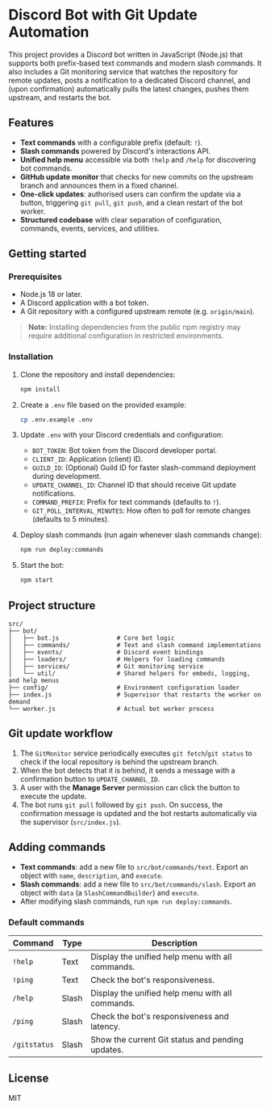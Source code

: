 # Discord Bot with Git Update Automation

This project provides a Discord bot written in JavaScript (Node.js) that supports both prefix-based text commands and modern slash commands. It also includes a Git monitoring service that watches the repository for remote updates, posts a notification to a dedicated Discord channel, and (upon confirmation) automatically pulls the latest changes, pushes them upstream, and restarts the bot.

## Features

- **Text commands** with a configurable prefix (default: `!`).
- **Slash commands** powered by Discord's interactions API.
- **Unified help menu** accessible via both `!help` and `/help` for discovering bot commands.
- **GitHub update monitor** that checks for new commits on the upstream branch and announces them in a fixed channel.
- **One-click updates**: authorised users can confirm the update via a button, triggering `git pull`, `git push`, and a clean restart of the bot worker.
- **Structured codebase** with clear separation of configuration, commands, events, services, and utilities.

## Getting started

### Prerequisites

- Node.js 18 or later.
- A Discord application with a bot token.
- A Git repository with a configured upstream remote (e.g. `origin/main`).

> **Note:** Installing dependencies from the public npm registry may require additional configuration in restricted environments.

### Installation

1. Clone the repository and install dependencies:

   ```bash
   npm install
   ```

2. Create a `.env` file based on the provided example:

   ```bash
   cp .env.example .env
   ```

3. Update `.env` with your Discord credentials and configuration:

   - `BOT_TOKEN`: Bot token from the Discord developer portal.
   - `CLIENT_ID`: Application (client) ID.
   - `GUILD_ID`: (Optional) Guild ID for faster slash-command deployment during development.
   - `UPDATE_CHANNEL_ID`: Channel ID that should receive Git update notifications.
   - `COMMAND_PREFIX`: Prefix for text commands (defaults to `!`).
   - `GIT_POLL_INTERVAL_MINUTES`: How often to poll for remote changes (defaults to 5 minutes).

4. Deploy slash commands (run again whenever slash commands change):

   ```bash
   npm run deploy:commands
   ```

5. Start the bot:

   ```bash
   npm start
   ```

## Project structure

```
src/
├── bot/
│   ├── bot.js                # Core bot logic
│   ├── commands/             # Text and slash command implementations
│   ├── events/               # Discord event bindings
│   ├── loaders/              # Helpers for loading commands
│   ├── services/             # Git monitoring service
│   └── util/                 # Shared helpers for embeds, logging, and help menus
├── config/                   # Environment configuration loader
├── index.js                  # Supervisor that restarts the worker on demand
└── worker.js                 # Actual bot worker process
```

## Git update workflow

1. The `GitMonitor` service periodically executes `git fetch`/`git status` to check if the local repository is behind the upstream branch.
2. When the bot detects that it is behind, it sends a message with a confirmation button to `UPDATE_CHANNEL_ID`.
3. A user with the **Manage Server** permission can click the button to execute the update.
4. The bot runs `git pull` followed by `git push`. On success, the confirmation message is updated and the bot restarts automatically via the supervisor (`src/index.js`).

## Adding commands

- **Text commands**: add a new file to `src/bot/commands/text`. Export an object with `name`, `description`, and `execute`.
- **Slash commands**: add a new file to `src/bot/commands/slash`. Export an object with `data` (a `SlashCommandBuilder`) and `execute`.
- After modifying slash commands, run `npm run deploy:commands`.

### Default commands

| Command | Type  | Description |
|---------|-------|-------------|
| `!help` | Text  | Display the unified help menu with all commands. |
| `!ping` | Text  | Check the bot's responsiveness. |
| `/help` | Slash | Display the unified help menu with all commands. |
| `/ping` | Slash | Check the bot's responsiveness and latency. |
| `/gitstatus` | Slash | Show the current Git status and pending updates. |

## License

MIT
